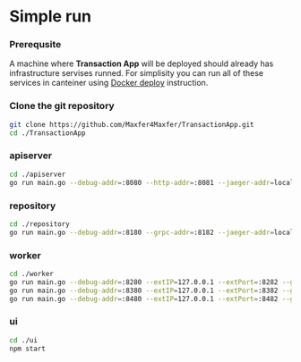 # Simple run

### Prerequsite
A machine where **Transaction App** will be deployed should already has infrastructure servises runned.
For simplisity you can run all of these services in canteiner using [Docker deploy](https://github.com/Maxfer4Maxfer/transactionApp/blob/master/docs/docker-deploy.md) instruction.

### Clone the git repository 
```bash
git clone https://github.com/Maxfer4Maxfer/TransactionApp.git
cd ./TransactionApp
```

### apiserver
```bash
cd ./apiserver
go run main.go --debug-addr=:8080 --http-addr=:8081 --jaeger-addr=localhost:5775 --repoIP=127.0.0.1 --repoPort=:8182
```

### repository
```bash
cd ./repository
go run main.go --debug-addr=:8180 --grpc-addr=:8182 --jaeger-addr=localhost:5775 --dsn="root:root@tcp(localhost:3306)/repo?charset=utf8&parseTime=True&loc=Local"
```

### worker
```bash
cd ./worker
go run main.go --debug-addr=:8280 --extIP=127.0.0.1 --extPort=:8282 --grpc-addr=:8282 --jaeger-addr=localhost:5775
go run main.go --debug-addr=:8380 --extIP=127.0.0.1 --extPort=:8382 --grpc-addr=:8382 --jaeger-addr=localhost:5775
go run main.go --debug-addr=:8480 --extIP=127.0.0.1 --extPort=:8482 --grpc-addr=:8482 --jaeger-addr=localhost:5775
```

### ui
```bash
cd ./ui
npm start
```

